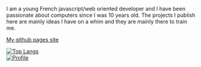 
I am a young French javascript/web oriented developer and I have been passionate about computers since I was 10 years old.
The projects I publish here are mainly ideas I have on a whim and they are mainly there to train me.

[My github pages site](https://cheeteau.github.io/Cheeteau/)

[![Top Langs](https://github-readme-stats.vercel.app/api/top-langs/?username=Cheeteau&layout=compact&theme=dark&hide_border=true)](https://github.com/anuraghazra/github-readme-stats)
<br>
[![Profile](https://github-readme-stats.vercel.app/api?username=Cheeteau&theme=dark&hide_border=true)](https://github-readme-stats.vercel.app/api?username=Cheeteau)
